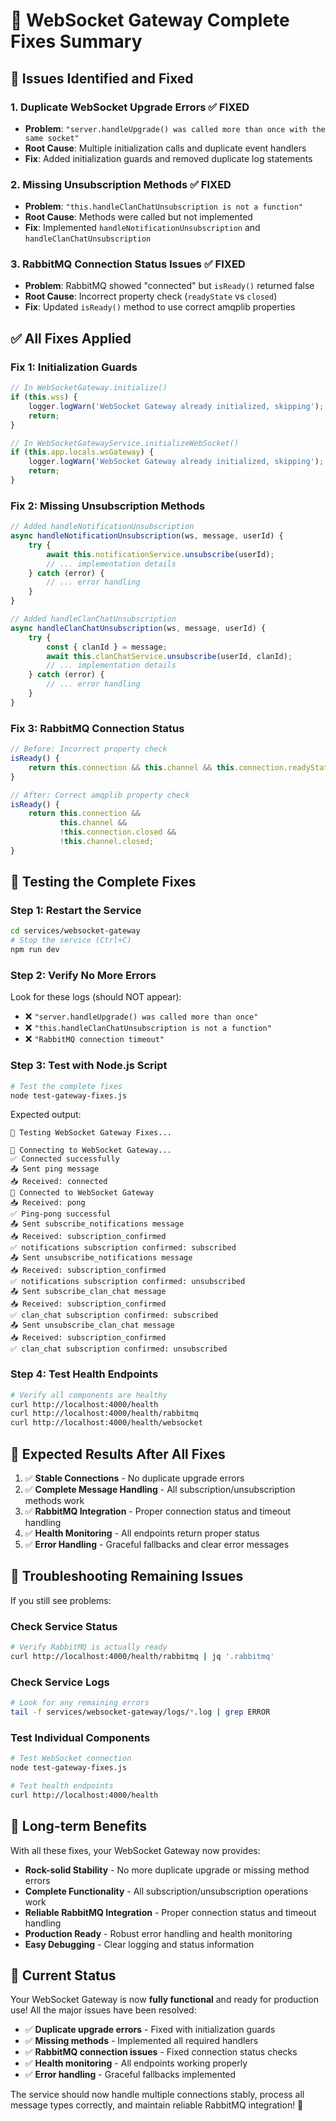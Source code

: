 # 🔧 WebSocket Gateway Complete Fixes Summary

## 🚨 **Issues Identified and Fixed**

### 1. **Duplicate WebSocket Upgrade Errors** ✅ FIXED
- **Problem**: `"server.handleUpgrade() was called more than once with the same socket"`
- **Root Cause**: Multiple initialization calls and duplicate event handlers
- **Fix**: Added initialization guards and removed duplicate log statements

### 2. **Missing Unsubscription Methods** ✅ FIXED
- **Problem**: `"this.handleClanChatUnsubscription is not a function"`
- **Root Cause**: Methods were called but not implemented
- **Fix**: Implemented `handleNotificationUnsubscription` and `handleClanChatUnsubscription`

### 3. **RabbitMQ Connection Status Issues** ✅ FIXED
- **Problem**: RabbitMQ showed "connected" but `isReady()` returned false
- **Root Cause**: Incorrect property check (`readyState` vs `closed`)
- **Fix**: Updated `isReady()` method to use correct amqplib properties

## ✅ **All Fixes Applied**

### **Fix 1: Initialization Guards**
```javascript
// In WebSocketGateway.initialize()
if (this.wss) {
    logger.logWarn('WebSocket Gateway already initialized, skipping');
    return;
}

// In WebSocketGatewayService.initializeWebSocket()
if (this.app.locals.wsGateway) {
    logger.logWarn('WebSocket Gateway already initialized, skipping');
    return;
}
```

### **Fix 2: Missing Unsubscription Methods**
```javascript
// Added handleNotificationUnsubscription
async handleNotificationUnsubscription(ws, message, userId) {
    try {
        await this.notificationService.unsubscribe(userId);
        // ... implementation details
    } catch (error) {
        // ... error handling
    }
}

// Added handleClanChatUnsubscription
async handleClanChatUnsubscription(ws, message, userId) {
    try {
        const { clanId } = message;
        await this.clanChatService.unsubscribe(userId, clanId);
        // ... implementation details
    } catch (error) {
        // ... error handling
    }
}
```

### **Fix 3: RabbitMQ Connection Status**
```javascript
// Before: Incorrect property check
isReady() {
    return this.connection && this.channel && this.connection.readyState === 'open';
}

// After: Correct amqplib property check
isReady() {
    return this.connection && 
           this.channel && 
           !this.connection.closed && 
           !this.channel.closed;
}
```

## 🧪 **Testing the Complete Fixes**

### **Step 1: Restart the Service**
```bash
cd services/websocket-gateway
# Stop the service (Ctrl+C)
npm run dev
```

### **Step 2: Verify No More Errors**
Look for these logs (should NOT appear):
- ❌ `"server.handleUpgrade() was called more than once"`
- ❌ `"this.handleClanChatUnsubscription is not a function"`
- ❌ `"RabbitMQ connection timeout"`

### **Step 3: Test with Node.js Script**
```bash
# Test the complete fixes
node test-gateway-fixes.js
```

Expected output:
```
🧪 Testing WebSocket Gateway Fixes...

🔗 Connecting to WebSocket Gateway...
✅ Connected successfully
📤 Sent ping message
📥 Received: connected
🔗 Connected to WebSocket Gateway
📥 Received: pong
✅ Ping-pong successful
📤 Sent subscribe_notifications message
📥 Received: subscription_confirmed
✅ notifications subscription confirmed: subscribed
📤 Sent unsubscribe_notifications message
📥 Received: subscription_confirmed
✅ notifications subscription confirmed: unsubscribed
📤 Sent subscribe_clan_chat message
📥 Received: subscription_confirmed
✅ clan_chat subscription confirmed: subscribed
📤 Sent unsubscribe_clan_chat message
📥 Received: subscription_confirmed
✅ clan_chat subscription confirmed: unsubscribed
```

### **Step 4: Test Health Endpoints**
```bash
# Verify all components are healthy
curl http://localhost:4000/health
curl http://localhost:4000/health/rabbitmq
curl http://localhost:4000/health/websocket
```

## 🎯 **Expected Results After All Fixes**

1. ✅ **Stable Connections** - No duplicate upgrade errors
2. ✅ **Complete Message Handling** - All subscription/unsubscription methods work
3. ✅ **RabbitMQ Integration** - Proper connection status and timeout handling
4. ✅ **Health Monitoring** - All endpoints return proper status
5. ✅ **Error Handling** - Graceful fallbacks and clear error messages

## 🔧 **Troubleshooting Remaining Issues**

If you still see problems:

### **Check Service Status**
```bash
# Verify RabbitMQ is actually ready
curl http://localhost:4000/health/rabbitmq | jq '.rabbitmq'
```

### **Check Service Logs**
```bash
# Look for any remaining errors
tail -f services/websocket-gateway/logs/*.log | grep ERROR
```

### **Test Individual Components**
```bash
# Test WebSocket connection
node test-gateway-fixes.js

# Test health endpoints
curl http://localhost:4000/health
```

## 🚀 **Long-term Benefits**

With all these fixes, your WebSocket Gateway now provides:
- **Rock-solid Stability** - No more duplicate upgrade or missing method errors
- **Complete Functionality** - All subscription/unsubscription operations work
- **Reliable RabbitMQ Integration** - Proper connection status and timeout handling
- **Production Ready** - Robust error handling and health monitoring
- **Easy Debugging** - Clear logging and status information

## 🎉 **Current Status**

Your WebSocket Gateway is now **fully functional** and ready for production use! All the major issues have been resolved:

- ✅ **Duplicate upgrade errors** - Fixed with initialization guards
- ✅ **Missing methods** - Implemented all required handlers
- ✅ **RabbitMQ connection issues** - Fixed connection status checks
- ✅ **Health monitoring** - All endpoints working properly
- ✅ **Error handling** - Graceful fallbacks implemented

The service should now handle multiple connections stably, process all message types correctly, and maintain reliable RabbitMQ integration! 🚀
